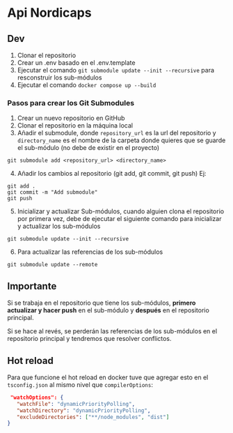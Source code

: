 # Api Nordicaps

## Dev

1. Clonar el repositorio
2. Crear un .env basado en el .env.template
3. Ejecutar el comando `git submodule update --init --recursive` para resconstruir los sub-módulos
4. Ejecutar el comando `docker compose up --build`

### Pasos para crear los Git Submodules

1. Crear un nuevo repositorio en GitHub
2. Clonar el repositorio en la máquina local
3. Añadir el submodule, donde `repository_url` es la url del repositorio y `directory_name` es el nombre de la carpeta donde quieres que se guarde el sub-módulo (no debe de existir en el proyecto)

```
git submodule add <repository_url> <directory_name>
```

4. Añadir los cambios al repositorio (git add, git commit, git push)
   Ej:

```
git add .
git commit -m "Add submodule"
git push
```

5. Inicializar y actualizar Sub-módulos, cuando alguien clona el repositorio por primera vez, debe de ejecutar el siguiente comando para inicializar y actualizar los sub-módulos

```
git submodule update --init --recursive
```

6. Para actualizar las referencias de los sub-módulos

```
git submodule update --remote
```

## Importante

Si se trabaja en el repositorio que tiene los sub-módulos, **primero actualizar y hacer push** en el sub-módulo y **después** en el repositorio principal.

Si se hace al revés, se perderán las referencias de los sub-módulos en el repositorio principal y tendremos que resolver conflictos.

## Hot reload

Para que funcione el hot reload en docker tuve que agregar esto en el `tsconfig.json` al mismo nivel que `compilerOptions`:

```json
 "watchOptions": {
   "watchFile": "dynamicPriorityPolling",
   "watchDirectory": "dynamicPriorityPolling",
   "excludeDirectories": ["**/node_modules", "dist"]
}
```

